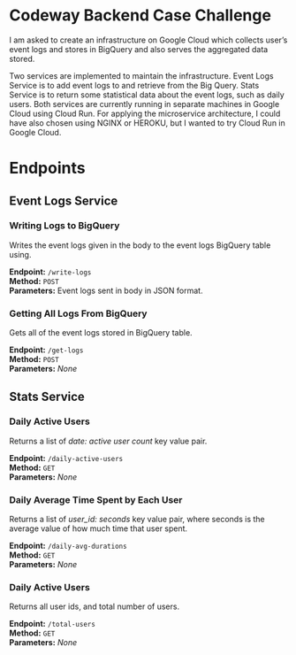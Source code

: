 # Codeway Backend Case Challenge
I am asked to create an infrastructure on Google Cloud which collects user’s event logs and stores in BigQuery and also serves the aggregated data stored.

Two services are implemented to maintain the infrastructure. Event Logs Service is to add event logs to and retrieve from the Big Query. Stats Service is to return some statistical data about the event logs, such as daily users.
Both services are currently running in separate machines in Google Cloud using Cloud Run. For applying the microservice architecture, I could have also chosen using NGINX or HEROKU, but I wanted to try Cloud Run in Google Cloud.

# Endpoints

## Event Logs Service

### Writing Logs to BigQuery

Writes the event logs given in the body to the event logs BigQuery table using. 

**Endpoint:** `/write-logs` \
**Method:** `POST` \
**Parameters:** Event logs sent in body in JSON format. 

### Getting All Logs From BigQuery

Gets all of the event logs stored in BigQuery table. 

**Endpoint:** `/get-logs` \
**Method:** `POST` \
**Parameters:** _None_

## Stats Service

### Daily Active Users

Returns a list of _date: active user count_ key value pair.

**Endpoint:** `/daily-active-users` \
**Method:** `GET` \
**Parameters:** _None_

### Daily Average Time Spent by Each User

Returns a list of _user_id: seconds_ key value pair, where seconds is the average value of how much time that user spent.

**Endpoint:** `/daily-avg-durations` \
**Method:** `GET` \
**Parameters:** _None_

### Daily Active Users

Returns all user ids, and total number of users.

**Endpoint:** `/total-users` \
**Method:** `GET` \
**Parameters:** _None_
